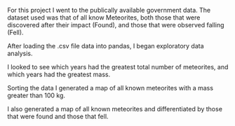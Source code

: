 For this project I went to the publically available government data.  The dataset used was that of all know Meteorites, both those that were discovered after their impact (Found), and those that were observed falling (Fell).

After loading the .csv file data into pandas, I began exploratory data analysis.

I looked to see which years had the greatest total number of meteorites, and which years had the greatest mass.

Sorting the data I generated a map of all known meteorites with a mass greater than 100 kg.

I also generated a map of all known meteorites and differentiated by those that were found and those that fell.  

